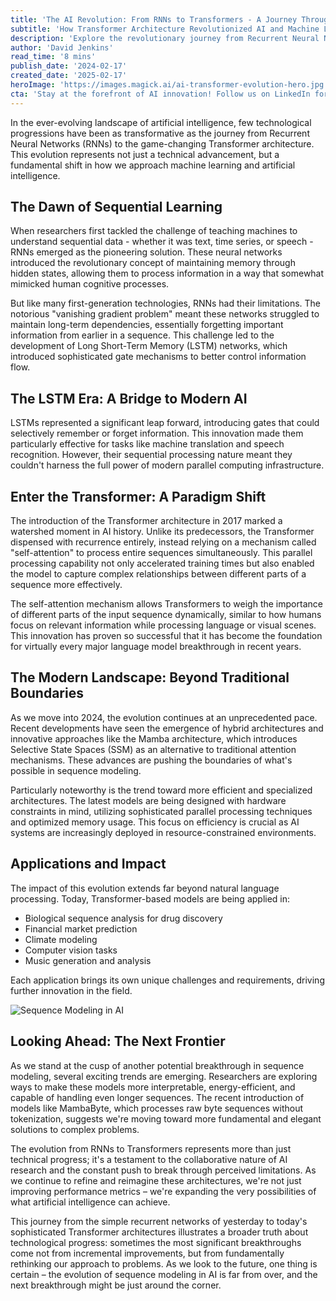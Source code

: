 ```yaml
---
title: 'The AI Revolution: From RNNs to Transformers - A Journey Through Sequence Modeling''s Golden Age'
subtitle: 'How Transformer Architecture Revolutionized AI and Machine Learning'
description: 'Explore the revolutionary journey from Recurrent Neural Networks to Transformers in AI, marking a fundamental shift in machine learning. This comprehensive overview examines how self-attention mechanisms and parallel processing have transformed the field, leading to breakthrough applications in everything from drug discovery to climate modeling.'
author: 'David Jenkins'
read_time: '8 mins'
publish_date: '2024-02-17'
created_date: '2025-02-17'
heroImage: 'https://images.magick.ai/ai-transformer-evolution-hero.jpg'
cta: 'Stay at the forefront of AI innovation! Follow us on LinkedIn for daily insights into the evolving world of artificial intelligence and machine learning.'
---
```


In the ever-evolving landscape of artificial intelligence, few technological progressions have been as transformative as the journey from Recurrent Neural Networks (RNNs) to the game-changing Transformer architecture. This evolution represents not just a technical advancement, but a fundamental shift in how we approach machine learning and artificial intelligence.

## The Dawn of Sequential Learning

When researchers first tackled the challenge of teaching machines to understand sequential data - whether it was text, time series, or speech - RNNs emerged as the pioneering solution. These neural networks introduced the revolutionary concept of maintaining memory through hidden states, allowing them to process information in a way that somewhat mimicked human cognitive processes.

But like many first-generation technologies, RNNs had their limitations. The notorious "vanishing gradient problem" meant these networks struggled to maintain long-term dependencies, essentially forgetting important information from earlier in a sequence. This challenge led to the development of Long Short-Term Memory (LSTM) networks, which introduced sophisticated gate mechanisms to better control information flow.

## The LSTM Era: A Bridge to Modern AI

LSTMs represented a significant leap forward, introducing gates that could selectively remember or forget information. This innovation made them particularly effective for tasks like machine translation and speech recognition. However, their sequential processing nature meant they couldn't harness the full power of modern parallel computing infrastructure.

## Enter the Transformer: A Paradigm Shift

The introduction of the Transformer architecture in 2017 marked a watershed moment in AI history. Unlike its predecessors, the Transformer dispensed with recurrence entirely, instead relying on a mechanism called "self-attention" to process entire sequences simultaneously. This parallel processing capability not only accelerated training times but also enabled the model to capture complex relationships between different parts of a sequence more effectively.

The self-attention mechanism allows Transformers to weigh the importance of different parts of the input sequence dynamically, similar to how humans focus on relevant information while processing language or visual scenes. This innovation has proven so successful that it has become the foundation for virtually every major language model breakthrough in recent years.

## The Modern Landscape: Beyond Traditional Boundaries

As we move into 2024, the evolution continues at an unprecedented pace. Recent developments have seen the emergence of hybrid architectures and innovative approaches like the Mamba architecture, which introduces Selective State Spaces (SSM) as an alternative to traditional attention mechanisms. These advances are pushing the boundaries of what's possible in sequence modeling.

Particularly noteworthy is the trend toward more efficient and specialized architectures. The latest models are being designed with hardware constraints in mind, utilizing sophisticated parallel processing techniques and optimized memory usage. This focus on efficiency is crucial as AI systems are increasingly deployed in resource-constrained environments.

## Applications and Impact

The impact of this evolution extends far beyond natural language processing. Today, Transformer-based models are being applied in:

- Biological sequence analysis for drug discovery
- Financial market prediction
- Climate modeling
- Computer vision tasks
- Music generation and analysis

Each application brings its own unique challenges and requirements, driving further innovation in the field.

![Sequence Modeling in AI](https://i.magick.ai/PIXE/1738406181100_magick_img.webp)

## Looking Ahead: The Next Frontier

As we stand at the cusp of another potential breakthrough in sequence modeling, several exciting trends are emerging. Researchers are exploring ways to make these models more interpretable, energy-efficient, and capable of handling even longer sequences. The recent introduction of models like MambaByte, which processes raw byte sequences without tokenization, suggests we're moving toward more fundamental and elegant solutions to complex problems.

The evolution from RNNs to Transformers represents more than just technical progress; it's a testament to the collaborative nature of AI research and the constant push to break through perceived limitations. As we continue to refine and reimagine these architectures, we're not just improving performance metrics – we're expanding the very possibilities of what artificial intelligence can achieve.

This journey from the simple recurrent networks of yesterday to today's sophisticated Transformer architectures illustrates a broader truth about technological progress: sometimes the most significant breakthroughs come not from incremental improvements, but from fundamentally rethinking our approach to problems. As we look to the future, one thing is certain – the evolution of sequence modeling in AI is far from over, and the next breakthrough might be just around the corner.